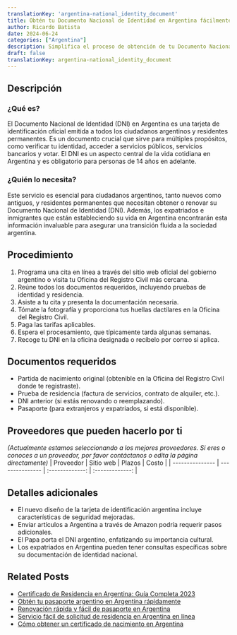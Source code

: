 ```yaml
---
translationKey: 'argentina-national_identity_document'
title: Obtén tu Documento Nacional de Identidad en Argentina fácilmente
author: Ricardo Batista
date: 2024-06-24
categories: ["Argentina"]
description: Simplifica el proceso de obtención de tu Documento Nacional de Identidad argentino con guía paso a paso e información esencial.
draft: false
translationKey: argentina-national_identity_document
---
```


## Descripción
### ¿Qué es?
El Documento Nacional de Identidad (DNI) en Argentina es una tarjeta de identificación oficial emitida a todos los ciudadanos argentinos y residentes permanentes. Es un documento crucial que sirve para múltiples propósitos, como verificar tu identidad, acceder a servicios públicos, servicios bancarios y votar. El DNI es un aspecto central de la vida cotidiana en Argentina y es obligatorio para personas de 14 años en adelante.

### ¿Quién lo necesita?
Este servicio es esencial para ciudadanos argentinos, tanto nuevos como antiguos, y residentes permanentes que necesitan obtener o renovar su Documento Nacional de Identidad (DNI). Además, los expatriados e inmigrantes que están estableciendo su vida en Argentina encontrarán esta información invaluable para asegurar una transición fluida a la sociedad argentina.

## Procedimiento

1. Programa una cita en línea a través del sitio web oficial del gobierno argentino o visita tu Oficina del Registro Civil más cercana.
2. Reúne todos los documentos requeridos, incluyendo pruebas de identidad y residencia.
3. Asiste a tu cita y presenta la documentación necesaria.
4. Tómate la fotografía y proporciona tus huellas dactilares en la Oficina del Registro Civil.
5. Paga las tarifas aplicables.
6. Espera el procesamiento, que típicamente tarda algunas semanas.
7. Recoge tu DNI en la oficina designada o recíbelo por correo si aplica.

## Documentos requeridos

- Partida de nacimiento original (obtenible en la Oficina del Registro Civil donde te registraste).
- Prueba de residencia (factura de servicios, contrato de alquiler, etc.).
- DNI anterior (si estás renovando o reemplazando).
- Pasaporte (para extranjeros y expatriados, si está disponible).

## Proveedores que pueden hacerlo por ti
_(Actualmente estamos seleccionando a los mejores proveedores. Si eres o conoces a un proveedor, por favor contáctanos o edita la página directamente)_
| Proveedor        |     Sitio web     |     Plazos    |       Costo      |
| --------------- | --------------- |  :-------------: | :-------------: |

## Detalles adicionales

- El nuevo diseño de la tarjeta de identificación argentina incluye características de seguridad mejoradas.
- Enviar artículos a Argentina a través de Amazon podría requerir pasos adicionales.
- El Papa porta el DNI argentino, enfatizando su importancia cultural.
- Los expatriados en Argentina pueden tener consultas específicas sobre su documentación de identidad nacional.
## Related Posts

- [Certificado de Residencia en Argentina: Guía Completa 2023](https://tramitit.com/es/guides/argentina/certificado_de_domicilio/)
- [Obtén tu pasaporte argentino en Argentina rápidamente](https://tramitit.com/es/guides/argentina/pasaporte_argentino/)
- [Renovación rápida y fácil de pasaporte en Argentina](https://tramitit.com/es/guides/argentina/renovación_de_pasaporte/)
- [Servicio fácil de solicitud de residencia en Argentina en línea](https://tramitit.com/es/guides/argentina/solicitud_de_residencia/)
- [Cómo obtener un certificado de nacimiento en Argentina](https://tramitit.com/es/guides/argentina/partida_de_nacimiento/)